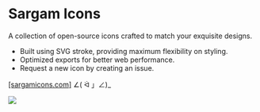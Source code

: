 # Sargam Icons
A collection of open-source icons crafted to match your exquisite designs.

- Built using SVG stroke, providing maximum flexibility on styling.
- Optimized exports for better web performance.
- Request a new icon by creating an issue.

[[sargamicons.com]](https://sargamicons.com/) ∠( ᐛ 」∠)_

[![](https://data.jsdelivr.com/v1/package/npm/sargam-icons/badge)](https://www.jsdelivr.com/package/npm/sargam-icons)
